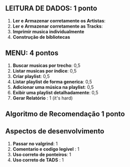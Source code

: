 ## LEITURA DE DADOS: 1 ponto
1. **Ler e Armazenar corretamente os Artistas**: 
2. **Ler e Armazenar corretamente as Tracks**:
3. **Imprimir musica individualmente**
4. **Construção de bibliotecas**
## MENU: 4 pontos
1. **Buscar musicas por trecho**: 0,5
2. **Listar musicas por índice**: 0,5
3. **Criar playlist**: 0,5
4. **Listar playlist de forma generica**: 0,5
5. **Adicionar uma música na playlist**: 0,5
6. **Exibir uma playlist detalhadamente**: 0,5
7. **Gerar Relatório** : 1 (it's hard)


## Algoritmo de Recomendação 1 ponto 

## Aspectos de desenvolvimento 
1. **Passar no valgrind**: 1
2. **Comentario e codigo legível** : 1
3. **Uso correto de ponteiros**: 1
4. **Uso correto de TADS** : 1